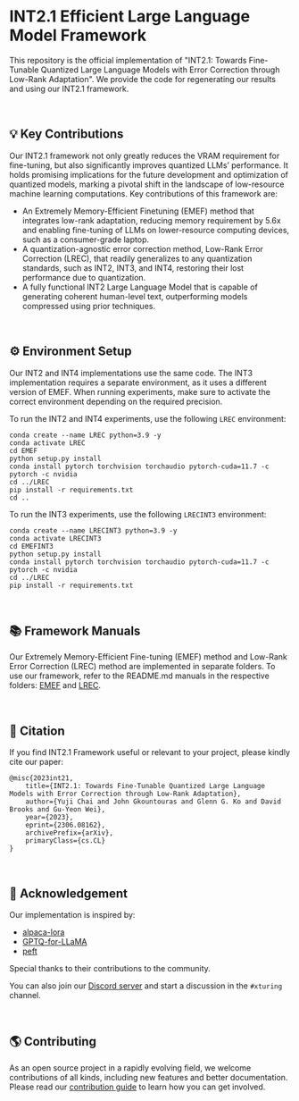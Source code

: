# INT2.1 Efficient Large Language Model Framework

This repository is the official implementation of "INT2.1: Towards Fine-Tunable Quantized Large Language Models with Error Correction through Low-Rank Adaptation". We provide the code for regenerating our results and using our INT2.1 framework. 

<br>

## 💡 Key Contributions

Our INT2.1 framework not only greatly reduces the VRAM requirement for fine-tuning, but also significantly improves quantized LLMs’ performance. It holds promising implications for the future development and optimization of quantized models, marking a pivotal shift in the landscape of low-resource machine learning computations. Key contributions of this framework are: 

- An Extremely Memory-Efficient Finetuning (EMEF) method that integrates low-rank adaptation, reducing memory requirement by 5.6x and enabling fine-tuning of LLMs on lower-resource computing devices, such as a consumer-grade laptop. 
- A quantization-agnostic error correction method, Low-Rank Error Correction (LREC), that readily generalizes to any quantization standards, such as INT2, INT3, and INT4, restoring their lost performance due to quantization.
- A fully functional INT2 Large Language Model that is capable of generating coherent human-level text, outperforming models compressed using prior techniques.

<br>

## ⚙️ Environment Setup

Our INT2 and INT4 implementations use the same code. The INT3 implementation requires a separate environment, as it uses a different version of EMEF.
When running experiments, make sure to activate the correct environment depending on the required precision.

To run the INT2 and INT4 experiments, use the following `LREC` environment:
```
conda create --name LREC python=3.9 -y
conda activate LREC
cd EMEF
python setup.py install
conda install pytorch torchvision torchaudio pytorch-cuda=11.7 -c pytorch -c nvidia
cd ../LREC
pip install -r requirements.txt
cd ..
```
To run the INT3 experiments, use the following `LRECINT3` environment:
```
conda create --name LRECINT3 python=3.9 -y
conda activate LRECINT3
cd EMEFINT3
python setup.py install
conda install pytorch torchvision torchaudio pytorch-cuda=11.7 -c pytorch -c nvidia
cd ../LREC
pip install -r requirements.txt
```
<br>

## 📚 Framework Manuals

Our Extremely Memory-Efficient Fine-tuning (EMEF) method and  Low-Rank Error Correction (LREC) method are implemented in separate folders. 
To use our framework, refer to the README.md manuals in the respective folders: [EMEF](EMEF/README.md) and [LREC](LREC/README.md).

<br>

## 📄 Citation
If you find INT2.1 Framework useful or relevant to your project, please kindly cite our paper:
```
@misc{2023int21,
    title={INT2.1: Towards Fine-Tunable Quantized Large Language Models with Error Correction through Low-Rank Adaptation}, 
    author={Yuji Chai and John Gkountouras and Glenn G. Ko and David Brooks and Gu-Yeon Wei},
    year={2023},
    eprint={2306.08162},
    archivePrefix={arXiv},
    primaryClass={cs.CL}
}
```

<br>

## 🤝 Acknowledgement
Our implementation is inspired by:
- [alpaca-lora](https://github.com/tloen/alpaca-lora)
- [GPTQ-for-LLaMA](https://github.com/qwopqwop200/GPTQ-for-LLaMa)
- [peft](https://github.com/huggingface/peft)

Special thanks to their contributions to the community.

You can also join our [Discord server](https://discord.gg/TgHXuSJEk6) and start a discussion in the `#xturing` channel.

<br>

## 🌎 Contributing
As an open source project in a rapidly evolving field, we welcome contributions of all kinds, including new features and better documentation. Please read our [contribution guide](../../CONTRIBUTING.md) to learn how you can get involved.